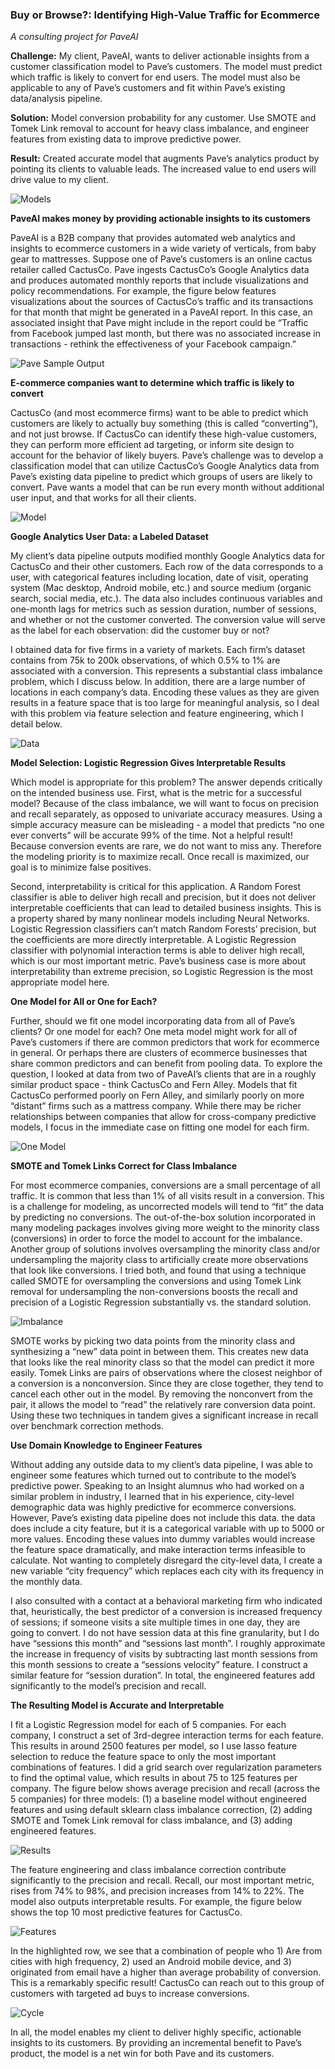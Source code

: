 ### Buy or Browse?: Identifying High-Value Traffic for Ecommerce
*A consulting project for PaveAI*
 
**Challenge:** My client, PaveAI, wants to deliver actionable insights from a customer classification model to Pave’s customers. The model must predict which traffic is likely to convert for end users. The model must also be applicable to any of Pave’s customers and fit within Pave’s existing data/analysis pipeline.
 
**Solution:** Model conversion probability for any customer. Use SMOTE and Tomek Link removal to account for heavy class imbalance, and engineer features from existing data to improve predictive power. 
 
**Result:** Created accurate model that augments Pave’s analytics product by pointing its clients to valuable leads. The increased value to end users will drive value to my client. 

![Models](images/Head.png)
 
**PaveAI makes money by providing actionable insights to its customers**
 
PaveAI is a B2B company that provides automated web analytics and insights to ecommerce customers in a wide variety of verticals, from baby gear to mattresses. Suppose one of Pave’s customers is an online cactus retailer called CactusCo. Pave ingests CactusCo’s Google Analytics data and produces automated monthly reports that include visualizations and policy recommendations. For example, the figure below features visualizations about the sources of CactusCo’s traffic and its transactions for that month that might be generated in a PaveAI report. In this case, an associated insight that Pave might include in the report could be “Traffic from Facebook jumped last month, but there was no associated increase in transactions - rethink the effectiveness of your Facebook campaign.”

![Pave Sample Output](images/sample%20graph.png)
 
**E-commerce companies want to determine which traffic is likely to convert**
 
CactusCo (and most ecommerce firms) want to be able to predict which customers are likely to actually buy something (this is called “converting”), and not just browse. If CactusCo can identify these high-value customers, they can perform more efficient ad targeting, or inform site design to account for the behavior of likely buyers. Pave’s challenge was to develop a classification model that can utilize CactusCo’s Google Analytics data from Pave’s existing data pipeline to predict which groups of users are likely to convert. Pave wants a model that can be run every month without additional user input, and that works for all their clients. 

![Model](images/Models_No_Touch.png)
 
**Google Analytics User Data: a Labeled Dataset** 
 
My client’s data pipeline outputs modified monthly Google Analytics data for CactusCo and their other customers. Each row of the data corresponds to a user, with categorical features including location, date of visit, operating system (Mac desktop, Android mobile, etc.) and source medium (organic search, social media, etc.). The data also includes continuous variables and one-month lags for metrics such as session duration, number of sessions, and whether or not the customer converted. The conversion value will serve as the label for each observation: did the customer buy or not?
 
I obtained data for five firms in a variety of markets. Each firm’s dataset contains from 75k to 200k observations, of which 0.5% to 1% are associated with a conversion. This represents a substantial class imbalance problem, which I discuss below. In addition, there are a large number of locations in each company’s data. Encoding these values as they are given results in a feature space that is too large for meaningful analysis, so I deal with this problem via feature selection and feature engineering, which I detail below.

![Data](images/data.png) 
 
**Model Selection: Logistic Regression Gives Interpretable Results**
 
Which model is appropriate for this problem? The answer depends critically on the intended business use. First, what is the metric for a successful model? Because of the class imbalance, we will want to focus on precision and recall separately, as opposed to univariate accuracy measures. Using a simple accuracy measure can be misleading - a model that predicts “no one ever converts” will be accurate 99% of the time. Not a helpful result! Because conversion events are rare, we do not want to miss any. Therefore the modeling priority is to maximize recall. Once recall is maximized, our goal is to minimize false positives. 
 
Second, interpretability is critical for this application. A Random Forest classifier is able to deliver high recall and precision, but it does not deliver interpretable coefficients that can lead to detailed business insights. This is a property shared by many nonlinear models including Neural Networks. Logistic Regression classifiers can’t match Random Forests’ precision, but the coefficients are more directly interpretable. A Logistic Regression classifier with polynomial interaction terms is able to deliver high recall, which is our most important metric. Pave’s business case is more about interpretability than extreme precision, so Logistic Regression is the most appropriate model here.
 
**One Model for All or One for Each?**

Further, should we fit one model incorporating data from all of Pave’s clients? Or one model for each? One meta model might work for all of Pave’s customers if there are common predictors that work for ecommerce in general. Or perhaps there are clusters of ecommerce businesses that share common predictors and can benefit from pooling data. To explore the question, I looked at data from two of PaveAI’s clients that are in a roughly similar product space - think CactusCo and Fern Alley. Models that fit CactusCo performed poorly on Fern Alley, and similarly poorly on more “distant” firms such as a mattress company. While there may be richer relationships between companies that allow for cross-company predictive models, I focus in the immediate case on fitting one model for each firm. 

![One Model](images/Broken_Model.png)
 
**SMOTE and Tomek Links Correct for Class Imbalance**
 
For most ecommerce companies, conversions are a small percentage of all traffic. It is common that less than 1% of all visits result in a conversion. This is a challenge for modeling, as uncorrected models will tend to “fit” the data by predicting no conversions. The out-of-the-box solution incorporated in many modeling packages involves giving more weight to the minority class (conversions) in order to force the model to account for the imbalance. Another group of solutions involves oversampling the minority class and/or undersampling the majority class to artificially create more observations that look like conversions. I tried both, and found that using a technique called SMOTE for oversampling the conversions and using Tomek Link removal for undersampling the non-conversions boosts the recall and precision of a Logistic Regression substantially vs. the standard solution.

![Imbalance](images/onepercent.png)
 
SMOTE works by picking two data points from the minority class and synthesizing a “new” data point in between them.  This creates new data that looks like the real minority class so that the model can predict it more easily. Tomek Links are pairs of observations where the closest neighbor of a conversion is a nonconversion. Since they are close together, they tend to cancel each other out in the model. By removing the nonconvert from the pair, it allows the model to “read” the relatively rare conversion data point. Using these two techniques in tandem gives a significant increase in recall over benchmark correction methods.

**Use Domain Knowledge to Engineer Features**

Without adding any outside data to my client’s data pipeline, I was able to engineer some features which turned out to contribute to the model’s predictive power. Speaking to an Insight alumnus who had worked on a similar problem in industry, I learned that in his experience, city-level demographic data was highly predictive for ecommerce conversions. However, Pave’s existing data pipeline does not include this data. the data does include a city feature, but it is a categorical variable with up to 5000 or more values. Encoding these values into dummy variables would increase the feature space dramatically, and make interaction terms infeasible to calculate. Not wanting to completely disregard the city-level data, I create a new variable “city frequency” which replaces each city with its frequency in the monthly data.

I also consulted with a contact at a behavioral marketing firm who indicated that, heuristically, the best predictor of a conversion is increased frequency of sessions; if someone visits a site multiple times in one day, they are going to convert. I do not have session data at this fine granularity, but I do have “sessions this month” and “sessions last month”. I roughly approximate the increase in frequency of visits by subtracting last month sessions from this month sessions to create a “sessions velocity” feature. I construct a similar feature for “session duration”. In total, the engineered features add significantly to the model’s precision and recall.

**The Resulting Model is Accurate and Interpretable**
 
I fit a Logistic Regression model for each of 5 companies. For each company, I construct a set of 3rd-degree interaction terms for each feature. This results in around 2500 features per model, so I use lasso feature selection to reduce the feature space to only the most important combinations of features. I did a grid search over regularization parameters to find the optimal value, which results in about 75 to 125 features per company. The figure below shows average precision and recall (across the 5 companies) for three models: (1) a baseline model without engineered features and using default sklearn class imbalance correction, (2) adding SMOTE and Tomek Link removal for class imbalance, and (3) adding engineered features.

![Results](images/results_6-29.png)

The feature engineering and class imbalance correction contribute significantly to the precision and recall. Recall, our most important metric, rises from 74% to 98%, and precision increases from 14% to 22%. The model also outputs interpretable results. For example, the figure below shows the top 10 most predictive features for CactusCo.
 
 ![Features](images/Freatures.png)

In the highlighted row, we see that a combination of people who 1) Are from cities with high frequency, 2) used an Android mobile device, and 3) originated from email have a higher than average probability of conversion. This is a remarkably specific result! CactusCo can reach out to this group of customers with targeted ad buys to increase conversions.
 
![Cycle](images/cycle.png)
  
In all, the model enables my client to deliver highly specific, actionable insights to its customers. By providing an incremental benefit to Pave’s product, the model is a net win for both Pave and its customers.
 
 
 
 
 
 
 
 
 
 
 
 
 
 
 

